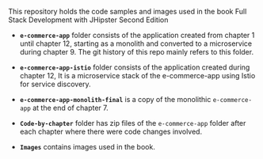 This repository holds the code samples and images used in the book Full Stack Development with JHipster Second Edition

- **`e-commerce-app`** folder consists of the application created from chapter 1 until chapter 12, starting as a monolith and converted to a microservice during chapter 9. The git history of this repo mainly refers to this folder.

- **`e-commerce-app-istio`** folder consists of the application created during chapter 12, It is a microservice stack of the e-commerce-app using Istio for service discovery.

- **`e-commerce-app-monolith-final`** is a copy of the monolithic `e-commerce-app` at the end of chapter 7.

- **`Code-by-chapter`** folder has zip files of the `e-commerce-app` folder after each chapter where there were code changes involved.
- **`Images`** contains images used in the book.